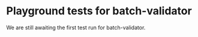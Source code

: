 # Playground tests for batch-validator
We are still awaiting the first test run for batch-validator.
